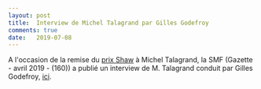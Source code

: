 ```yaml
---
layout: post
title:  Interview de Michel Talagrand par Gilles Godefroy
comments: true
date:   2019-07-08
---
```


A l'occasion de la remise du [prix Shaw](https://www.sorbonne-universite.fr/en/newsroom/actualites/michel-talagrand-winner-shaw-prize) à Michel Talagrand, la SMF (Gazette - avril 2019 - (160)) a publié un interview de M. Talagrand conduit par Gilles Godefroy, [ici](https://www.sorbonne-universite.fr/sites/default/files/upload/2019-05/Talagrand2019.pdf).




 